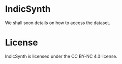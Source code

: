 # IndicSynth

We shall soon details on how to access the dataset.



# License
IndicSynth is licensed under the CC BY-NC 4.0 license.
